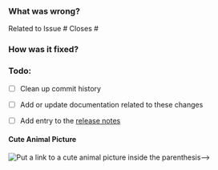 ### What was wrong?

Related to Issue #
Closes #

### How was it fixed?

### Todo:

- [ ] Clean up commit history

- [ ] Add or update documentation related to these changes

- [ ] Add entry to the [release notes](https://github.com/ethereum/py-trie/blob/master/newsfragments/README.md)

#### Cute Animal Picture

![Put a link to a cute animal picture inside the parenthesis-->](<>)
